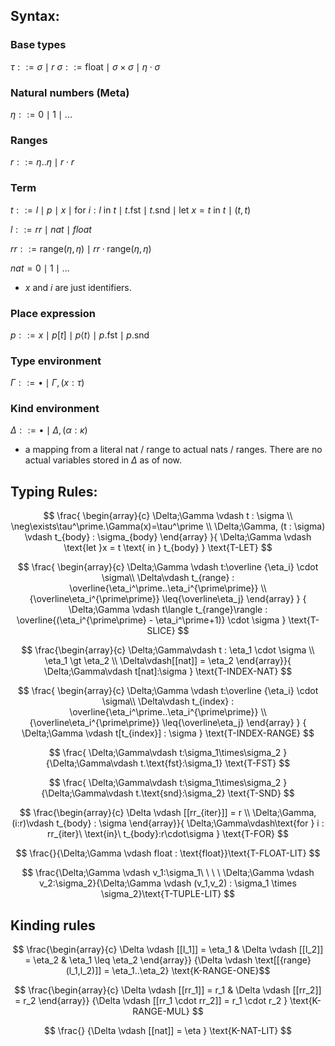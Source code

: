 ## Syntax:
### Base types
$\tau ::= \sigma \mid r$
$\sigma ::= \text{float}\mid \sigma \times \sigma \mid \eta \cdot \sigma$

### Natural numbers (Meta)
$\eta ::= 0 \mid 1 \mid ...$

### Ranges
$r ::= \eta..\eta \mid r \cdot r$

### Term
$t ::= l \mid p \mid x \mid \text{for } i : l\ \text{in}\ t \mid t.\text{fst} \mid t.\text{snd} \mid \text{let } x =t \text{ in } t \mid (t,t)$

$l ::= rr  \mid nat \mid float$

$rr::= \text{range}(\eta,\eta) \mid rr \cdot \text{range}(\eta,\eta)$

$nat = 0 \mid 1 \mid ...$
- $x$ and $i$ are just identifiers.

### Place expression
$p ::= x \mid p[t] \mid p\langle t \rangle \mid p.\text{fst}\mid p.\text{snd}$
### Type environment
$\Gamma ::= \bullet \mid \Gamma,(x:\tau)$
### Kind environment
$\Delta ::= \bullet \mid \Delta,(\alpha : \kappa)$
- a mapping from a literal nat / range to actual nats / ranges. There are no actual variables stored in $\Delta$ as of now.
## Typing Rules:


$$
\frac{
  \begin{array}{c}
    \Delta;\Gamma \vdash t : \sigma \\
    \neg\exists\tau^\prime.\Gamma(x)=\tau^\prime \\
    \Delta;\Gamma, (t : \sigma) \vdash  t_{body} : \sigma_{body}
  \end{array}
}{
  \Delta;\Gamma \vdash \text{let }x = t \text{ in } t_{body}
}
\text{T-LET}
$$

$$
\frac{
    \begin{array}{c}
        \Delta;\Gamma \vdash t:\overline {\eta_i} \cdot \sigma\\
        \Delta\vdash t_{range} : \overline{\eta_i^\prime..\eta_i^{\prime\prime}} \\
        {\overline\eta_i^{\prime\prime}} \leq{\overline\eta_j}
    \end{array}
}
{
    \Delta;\Gamma \vdash t\langle t_{range}\rangle : \overline{(\eta_i^{\prime\prime} - \eta_i^\prime+1)} \cdot \sigma 
}
\text{T-SLICE}
$$


$$
\frac{\begin{array}{c}
    \Delta;\Gamma\vdash t : \eta_1 \cdot \sigma \\ \eta_1 \gt \eta_2 \\
    \Delta\vdash[[nat]] = \eta_2
\end{array}}{
    \Delta;\Gamma\vdash t[nat]:\sigma 
}
\text{T-INDEX-NAT}
$$

$$
\frac{
    \begin{array}{c}
        \Delta;\Gamma \vdash t:\overline {\eta_i} \cdot \sigma\\
        \Delta\vdash t_{index} : \overline{\eta_i^\prime..\eta_i^{\prime\prime}} \\
        {\overline\eta_i^{\prime\prime}} \leq{\overline\eta_j}
    \end{array}
}
{
    \Delta;\Gamma \vdash t[t_{index}] : \sigma 
}
\text{T-INDEX-RANGE}
$$

$$
\frac{
    \Delta;\Gamma\vdash t:\sigma_1\times\sigma_2
}{\Delta;\Gamma\vdash t.\text{fst}:\sigma_1}
\text{T-FST}
$$

$$
\frac{
    \Delta;\Gamma\vdash t:\sigma_1\times\sigma_2
}{\Delta;\Gamma\vdash t.\text{snd}:\sigma_2}
\text{T-SND}
$$


$$
\frac{\begin{array}{c}
    \Delta \vdash [[rr_{iter}]] = r \\
    \Delta;\Gamma, (i:r)\vdash t_{body} : \sigma
\end{array}}{
    \Delta;\Gamma\vdash\text{for } i : rr_{iter}\ \text{in}\ t_{body}:r\cdot\sigma
}
\text{T-FOR}
$$

<!-- $$
\frac{\Delta \vdash [[l]] = r}{\Delta;\Gamma \vdash l : r}
\text{T-RANGE-LIT}
$$ -->
$$
\frac{}{\Delta;\Gamma \vdash float : \text{float}}\text{T-FLOAT-LIT}
$$

$$
\frac{\Delta;\Gamma \vdash v_1:\sigma_1\ \ \ \  \Delta;\Gamma \vdash v_2:\sigma_2}{\Delta;\Gamma \vdash (v_1,v_2) : \sigma_1 \times \sigma_2}\text{T-TUPLE-LIT}
$$

## Kinding rules

$$
\frac{\begin{array}{c}
\Delta \vdash [[l_1]] = \eta_1 &
\Delta \vdash [[l_2]] = \eta_2 &
\eta_1 \leq \eta_2
\end{array}}
{\Delta \vdash \text[[{range}(l_1,l_2)]] = \eta_1..\eta_2}
\text{K-RANGE-ONE}$$

$$
\frac{\begin{array}{c}
    \Delta \vdash [[rr_1]] = r_1 & \Delta \vdash [[rr_2]] = r_2
\end{array}}
{\Delta \vdash [[rr_1 \cdot rr_2]] = r_1 \cdot r_2 }
\text{K-RANGE-MUL}
$$


$$
\frac{}
{\Delta \vdash [[nat]] = \eta }
\text{K-NAT-LIT}
$$
